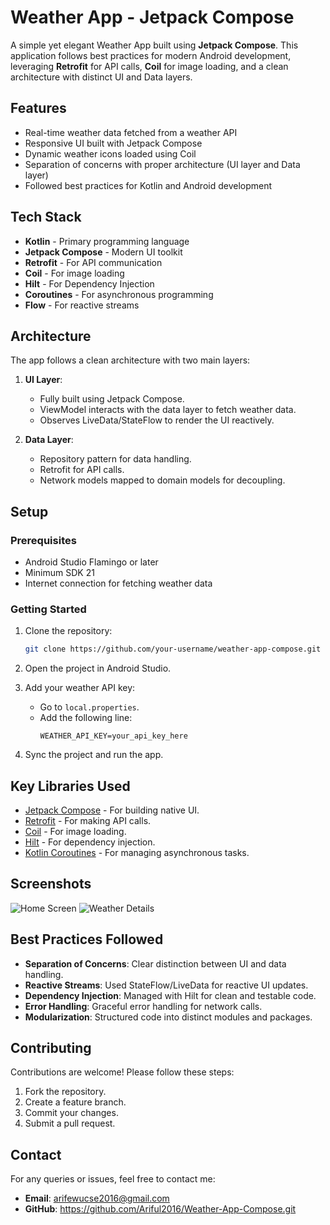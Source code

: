 # Weather App - Jetpack Compose

A simple yet elegant Weather App built using **Jetpack Compose**. This application follows best practices for modern Android development, leveraging **Retrofit** for API calls, **Coil** for image loading, and a clean architecture with distinct UI and Data layers.

## Features

- Real-time weather data fetched from a weather API
- Responsive UI built with Jetpack Compose
- Dynamic weather icons loaded using Coil
- Separation of concerns with proper architecture (UI layer and Data layer)
- Followed best practices for Kotlin and Android development

## Tech Stack

- **Kotlin** - Primary programming language
- **Jetpack Compose** - Modern UI toolkit
- **Retrofit** - For API communication
- **Coil** - For image loading
- **Hilt** - For Dependency Injection
- **Coroutines** - For asynchronous programming
- **Flow** - For reactive streams

## Architecture

The app follows a clean architecture with two main layers:

1. **UI Layer**:
   - Fully built using Jetpack Compose.
   - ViewModel interacts with the data layer to fetch weather data.
   - Observes LiveData/StateFlow to render the UI reactively.

2. **Data Layer**:
   - Repository pattern for data handling.
   - Retrofit for API calls.
   - Network models mapped to domain models for decoupling.

## Setup

### Prerequisites

- Android Studio Flamingo or later
- Minimum SDK 21
- Internet connection for fetching weather data

### Getting Started

1. Clone the repository:

   ```bash
   git clone https://github.com/your-username/weather-app-compose.git
   ```

2. Open the project in Android Studio.

3. Add your weather API key:
   - Go to `local.properties`.
   - Add the following line:
     ```properties
     WEATHER_API_KEY=your_api_key_here
     ```

4. Sync the project and run the app.

## Key Libraries Used

- [Jetpack Compose](https://developer.android.com/jetpack/compose) - For building native UI.
- [Retrofit](https://square.github.io/retrofit/) - For making API calls.
- [Coil](https://coil-kt.github.io/coil/) - For image loading.
- [Hilt](https://dagger.dev/hilt/) - For dependency injection.
- [Kotlin Coroutines](https://kotlinlang.org/docs/coroutines-overview.html) - For managing asynchronous tasks.

## Screenshots

![Home Screen](https://via.placeholder.com/400x800?text=Home+Screen)
![Weather Details](https://via.placeholder.com/400x800?text=Weather+Details)

## Best Practices Followed

- **Separation of Concerns**: Clear distinction between UI and data handling.
- **Reactive Streams**: Used StateFlow/LiveData for reactive UI updates.
- **Dependency Injection**: Managed with Hilt for clean and testable code.
- **Error Handling**: Graceful error handling for network calls.
- **Modularization**: Structured code into distinct modules and packages.

## Contributing

Contributions are welcome! Please follow these steps:

1. Fork the repository.
2. Create a feature branch.
3. Commit your changes.
4. Submit a pull request.


## Contact

For any queries or issues, feel free to contact me:

- **Email**: arifewucse2016@gmail.com
- **GitHub**: https://github.com/Ariful2016/Weather-App-Compose.git
